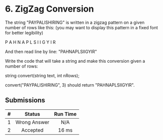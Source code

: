 # 6. ZigZag Conversion

The string "PAYPALISHIRING" is written in a zigzag pattern on a given number of rows like this: (you may want to display this pattern in a fixed font for better legibility)

P   A   H   N
A P L S I I G
Y   I   R


And then read line by line: "PAHNAPLSIIGYIR"


Write the code that will take a string and make this conversion given a number of rows:

string convert(string text, int nRows);

convert("PAYPALISHIRING", 3) should return "PAHNAPLSIIGYIR".




## Submissions
|#|Status|Run Time|
|---:|:---:|:---:|
|1|Wrong Answer|N/A|
|2|Accepted|16 ms|
